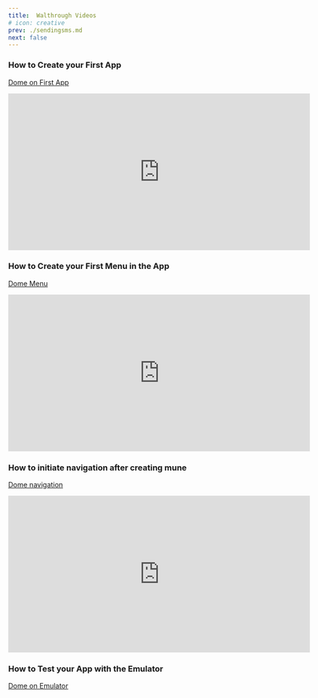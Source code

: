 ```yaml
---
title:  Walthrough Videos
# icon: creative
prev: ./sendingsms.md
next: false
---
```


### How to Create your First App 
[Dome on First App ](https://youtu.be/IYy41GbfkPw)
<iframe width="613" height="318" src="https://www.youtube.com/embed/IYy41GbfkPw" title="Create An App" frameborder="0" allow="accelerometer; autoplay; clipboard-write; encrypted-media; gyroscope; picture-in-picture; web-share" allowfullscreen></iframe>



### How to Create your First Menu in the App 
[Dome Menu](https://youtu.be/t7HLg-bf9cE)
<iframe width="613" height="318" src="https://www.youtube.com/embed/t7HLg-bf9cE" title="Creating Menu" frameborder="0" allow="accelerometer; autoplay; clipboard-write; encrypted-media; gyroscope; picture-in-picture; web-share" allowfullscreen></iframe>



### How to initiate navigation after creating mune
[Dome navigation  ](https://youtu.be/smFyJJCblO0 )
<iframe width="613" height="318" src="https://www.youtube.com/embed/smFyJJCblO0" title="Navigation" frameborder="0" allow="accelerometer; autoplay; clipboard-write; encrypted-media; gyroscope; picture-in-picture; web-share" allowfullscreen></iframe>



### How to Test your App with the Emulator
[Dome on Emulator ](https://youtu.be/IYy41GbfkPw )
